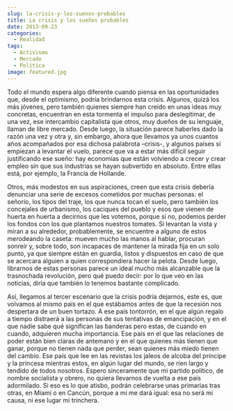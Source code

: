 ```yaml
---
slug: la-crisis-y-los-suenos-probables
title: La crisis y los sueños probables
date: 2013-09-23
categories:
  - Realidad
tags:
  - Activismo
  - Mercado
  - Política
image: featured.jpg
---
```


Todo el mundo espera algo diferente cuando piensa en las oportunidades que,
desde el optimismo, podría brindarnos esta crisis. Algunos, quizá los más
jóvenes, pero también quienes siempre han creído en unas ideas muy concretas,
encuentran en esta tormenta el impulso para deslegitimar, de una vez, ese
intercambio capitalista que otros, muy dueños de su lenguaje, llaman de libre
mercado. Desde luego, la situación parece haberles dado la razón una vez y otra
y, sin embargo, ahora que llevamos ya unos cuantos años acompañados por esa
dichosa palabrota –crisis-, y algunos países sí empiezan a levantar el vuelo,
parece que va a estar más difícil seguir justificando ese sueño: hay economías
que están volviendo a crecer y crear empleo sin que sus industrias se hayan
subvertido en absoluto. Entre ellas está, por ejemplo, la Francia de Hollande.

Otros, más modestos en sus aspiraciones, creen que esta crisis debería denunciar
una serie de excesos cometidos por muchas personas: el señorío, los tipos del
traje, los que nunca tocan el suelo, pero también los concejales de urbanismo,
los caciques del pueblo y esos que vienen de huerta en huerta a decirnos que les
votemos, porque si no, podemos perder los fondos con los que plantamos nuestros
tomates. Si levantan la vista y miran a su alrededor, probablemente, se
encuentre a alguno de estos merodeando la caseta: mueven mucho las manos al
hablar, procuran sonreír y, sobre todo, son incapaces de mantener la mirada fija
en un solo punto, ya que siempre están en guardia, listos y dispuestos en caso
de que se acercara alguien a quien correspondiera hacer la pelota. Desde luego,
librarnos de estas personas parece un ideal mucho más alcanzable que la
trasnochada revolución, pero qué puedo decir: por lo que veo en las noticias,
diría que también lo tenemos bastante complicado.

Así, llegamos al tercer escenario que la crisis podría dejarnos, este es, que
volvamos al mismo país en el que estábamos antes de que la recesión nos
despertara de un buen tortazo. A ese país tontorrón, en el que algún regalo a
tiempo distraerá a las personas de sus tentativas de emancipación, y en el que
nadie sabe qué significan las banderas pero estas, de cuando en cuando,
adquieren mucha importancia. Ese país en el que las relaciones de poder están
bien claras de antemano y en el que quienes más tienen que ganar, porque no
tienen nada que perder, sean quienes más miedo tienen del cambio. Ese país que
lee en las revistas los jaleos de alcoba del príncipe y la princesa mientras
estos, en algún lugar del mundo, se ríen largo y tendido de todos nosotros.
Espero sinceramente que mi partido político, de nombre socialista y obrero, no
quiera llevarnos de vuelta a ese país adormilado. Si eso es lo que atisbo,
podrán celebrarse unas primarias tras otras, en Miami o en Cancún, porque a mí
me dará igual: esa no será mi causa, ni ese lugar mi trinchera.
